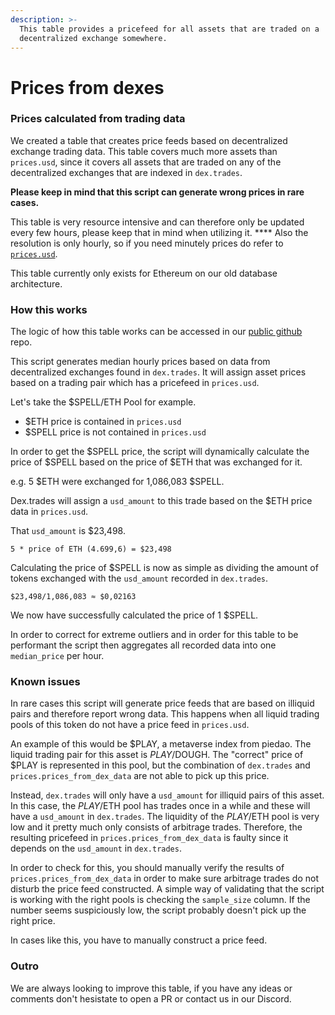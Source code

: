 ```yaml
---
description: >-
  This table provides a pricefeed for all assets that are traded on a
  decentralized exchange somewhere.
---
```


# Prices from dexes

### Prices calculated from trading data

We created a table that creates price feeds based on decentralized exchange trading data. This table covers much more assets than `prices.usd`, since it covers all assets that are traded on any  of the decentralized exchanges that are indexed in `dex.trades`.

**Please keep in mind that this script can generate wrong prices in rare cases.**

This table is very resource intensive and can therefore only be updated every few hours, please keep that in mind when utilizing it. **** Also the resolution is only hourly, so if you need minutely prices do refer to [`prices.usd`](/docs/tables/prices.md).

This table currently only exists for Ethereum on our old database architecture.

### How this works

The logic of how this table works can be accessed in our [public github](https://github.com/duneanalytics/spellbook/tree/master/ethereum/prices) repo.

This script generates median hourly prices based on data from decentralized exchanges found in `dex.trades`. It will assign asset prices based on a trading pair which has a pricefeed in `prices.usd`.

Let's take the $SPELL/ETH Pool for example.

* $ETH price is contained in `prices.usd`
* $SPELL price is not contained in `prices.usd`

In order to get the $SPELL price, the script will dynamically calculate the price of $SPELL based on the price of $ETH that was exchanged for it.

e.g. 5 $ETH were exchanged for 1,086,083 $SPELL.

Dex.trades will assign a `usd_amount` to this trade based on the $ETH price data in `prices.usd`.

That `usd_amount` is $23,498.

`5 * price of ETH (4.699,6) = $23,498`

Calculating the price of $SPELL is now as simple as dividing the amount of tokens exchanged with the `usd_amount` recorded in `dex.trades`.

`$23,498/1,086,083 ≈ $0,02163`

We now have successfully calculated the price of 1 $SPELL.

In order to correct for extreme outliers and in order for this table to be performant the script then aggregates all recorded data into one `median_price` per hour.

### Known issues

In rare cases this script will generate price feeds that are based on illiquid pairs and therefore report wrong data. This happens when all liquid trading pools of this token do not have a price feed in `prices.usd`.

An example of this would be $PLAY, a metaverse index from piedao. The liquid trading pair for this asset is $PLAY/$DOUGH. The "correct" price of $PLAY is represented in this pool, but the combination of `dex.trades` and `prices.prices_from_dex_data` are not able to pick up this price.

Instead, `dex.trades` will only have a `usd_amount` for illiquid pairs of this asset. In this case, the $PLAY/$ETH pool has trades once in a while and these will have a `usd_amount` in `dex.trades`. The liquidity of the $PLAY/$ETH pool is very low and it pretty much only consists of arbitrage trades. Therefore, the resulting pricefeed in `prices.prices_from_dex_data` is faulty since it depends on the `usd_amount` in `dex.trades`.

In order to check for this, you should manually verify the results of `prices.prices_from_dex_data` in order to make sure arbitrage trades do not disturb the price feed constructed. A simple way of validating that the script is working with the right pools is checking the `sample_size` column. If the number seems suspiciously low, the script probably doesn't pick up the right price.

In cases like this, you have to manually construct a price feed.

### Outro

We are always looking to improve this table, if you have any ideas or comments don't hesistate to open a PR or contact us in our Discord.
